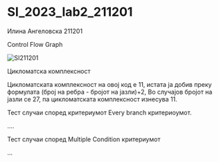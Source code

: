 # SI_2023_lab2_211201
Илина Ангеловска 211201

Control Flow Graph


![SI211201](https://github.com/ilinaa/SI_2023_lab2_211201/assets/118665307/607e8500-7126-44f0-a0c9-ba4f0d50c998)


Цикломатска комплексност

Цикломатската комплексност на овој код е 11, истата ја добив преку формулата (број на ребра - бројот на јазли)+2, Во случајoв бројот на јазли се 27, па цикломатската комплексност изнесува 11.

Тест случаи според критериумот Every branch критериоумот.

....

Тест случаи според Multiple Condition критериумот

...
